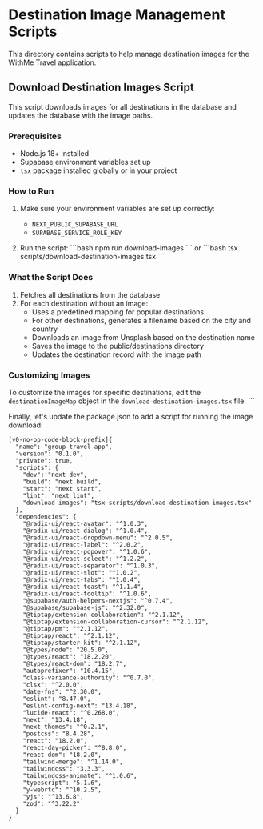 # Destination Image Management Scripts

This directory contains scripts to help manage destination images for the WithMe Travel application.

## Download Destination Images Script

This script downloads images for all destinations in the database and updates the database with the image paths.

### Prerequisites

- Node.js 18+ installed
- Supabase environment variables set up
- `tsx` package installed globally or in your project

### How to Run

1. Make sure your environment variables are set up correctly:

   - `NEXT_PUBLIC_SUPABASE_URL`
   - `SUPABASE_SERVICE_ROLE_KEY`

2. Run the script:
   \`\`\`bash
   npm run download-images
   \`\`\`
   or
   \`\`\`bash
   tsx scripts/download-destination-images.tsx
   \`\`\`

### What the Script Does

1. Fetches all destinations from the database
2. For each destination without an image:
   - Uses a predefined mapping for popular destinations
   - For other destinations, generates a filename based on the city and country
   - Downloads an image from Unsplash based on the destination name
   - Saves the image to the public/destinations directory
   - Updates the destination record with the image path

### Customizing Images

To customize the images for specific destinations, edit the `destinationImageMap` object in the `download-destination-images.tsx` file.
\`\`\`

Finally, let's update the package.json to add a script for running the image download:

```typescriptreact file="package.json"
[v0-no-op-code-block-prefix]{
  "name": "group-travel-app",
  "version": "0.1.0",
  "private": true,
  "scripts": {
    "dev": "next dev",
    "build": "next build",
    "start": "next start",
    "lint": "next lint",
    "download-images": "tsx scripts/download-destination-images.tsx"
  },
  "dependencies": {
    "@radix-ui/react-avatar": "^1.0.3",
    "@radix-ui/react-dialog": "^1.0.4",
    "@radix-ui/react-dropdown-menu": "^2.0.5",
    "@radix-ui/react-label": "^2.0.2",
    "@radix-ui/react-popover": "^1.0.6",
    "@radix-ui/react-select": "^1.2.2",
    "@radix-ui/react-separator": "^1.0.3",
    "@radix-ui/react-slot": "^1.0.2",
    "@radix-ui/react-tabs": "^1.0.4",
    "@radix-ui/react-toast": "^1.1.4",
    "@radix-ui/react-tooltip": "^1.0.6",
    "@supabase/auth-helpers-nextjs": "^0.7.4",
    "@supabase/supabase-js": "^2.32.0",
    "@tiptap/extension-collaboration": "^2.1.12",
    "@tiptap/extension-collaboration-cursor": "^2.1.12",
    "@tiptap/pm": "^2.1.12",
    "@tiptap/react": "^2.1.12",
    "@tiptap/starter-kit": "^2.1.12",
    "@types/node": "20.5.0",
    "@types/react": "18.2.20",
    "@types/react-dom": "18.2.7",
    "autoprefixer": "10.4.15",
    "class-variance-authority": "^0.7.0",
    "clsx": "^2.0.0",
    "date-fns": "^2.30.0",
    "eslint": "8.47.0",
    "eslint-config-next": "13.4.18",
    "lucide-react": "^0.268.0",
    "next": "13.4.18",
    "next-themes": "^0.2.1",
    "postcss": "8.4.28",
    "react": "18.2.0",
    "react-day-picker": "^8.8.0",
    "react-dom": "18.2.0",
    "tailwind-merge": "^1.14.0",
    "tailwindcss": "3.3.3",
    "tailwindcss-animate": "^1.0.6",
    "typescript": "5.1.6",
    "y-webrtc": "^10.2.5",
    "yjs": "^13.6.8",
    "zod": "^3.22.2"
  }
}
```
